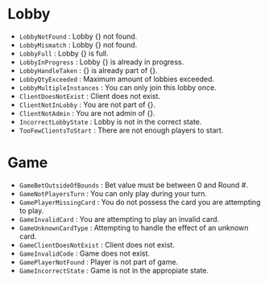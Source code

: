 # Lobby

* `LobbyNotFound` : Lobby {} not found.
* `LobbyMismatch` : Lobby {} not found.
* `LobbyFull` : Lobby {} is full.
* `LobbyInProgress` : Lobby {} is already in progress.
* `LobbyHandleTaken` : {} is already part of {}.
* `LobbyQtyExceeded` : Maximum amount of lobbies exceeded.
* `LobbyMultipleInstances` : You can only join this lobby once.
* `ClientDoesNotExist` : Client does not exist.
* `ClientNotInLobby` : You are not part of {}.
* `ClientNotAdmin` : You are not admin of {}.
* `IncorrectLobbyState` : Lobby is not in the correct state.
* `TooFewClientsToStart` : There are not enough players to start.

# Game

* `GameBetOutsideOfBounds` : Bet value must be between 0 and Round #.
* `GameNotPlayersTurn` : You can only play during your turn.
* `GamePlayerMissingCard` : You do not possess the card you are attempting to play.
* `GameInvalidCard` : You are attempting to play an invalid card.
* `GameUnknownCardType` : Attempting to handle the effect of an unknown card.
* `GameClientDoesNotExist` : Client does not exist.
* `GameInvalidCode` : Game does not exist.
* `GamePlayerNotFound` : Player is not part of game.
* `GameIncorrectState` : Game is not in the appropiate state.